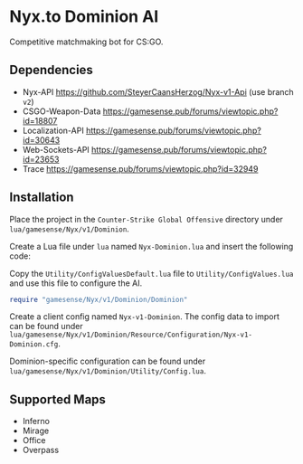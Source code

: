 # Nyx.to Dominion AI
Competitive matchmaking bot for CS:GO.

## Dependencies
- Nyx-API https://github.com/SteyerCaansHerzog/Nyx-v1-Api (use branch `v2`)
- CSGO-Weapon-Data https://gamesense.pub/forums/viewtopic.php?id=18807
- Localization-API https://gamesense.pub/forums/viewtopic.php?id=30643
- Web-Sockets-API https://gamesense.pub/forums/viewtopic.php?id=23653
- Trace https://gamesense.pub/forums/viewtopic.php?id=32949

## Installation
Place the project in the `Counter-Strike Global Offensive` directory under `lua/gamesense/Nyx/v1/Dominion`.

Create a Lua file under `lua` named `Nyx-Dominion.lua` and insert the following code:

Copy the `Utility/ConfigValuesDefault.lua` file to `Utility/ConfigValues.lua` and use this file to configure the AI.

```lua
require "gamesense/Nyx/v1/Dominion/Dominion"
```

Create a client config named `Nyx-v1-Dominion`. The config data to import can be found under `lua/gamesense/Nyx/v1/Dominion/Resource/Configuration/Nyx-v1-Dominion.cfg`.

Dominion-specific configuration can be found under `lua/gamesense/Nyx/v1/Dominion/Utility/Config.lua`.

## Supported Maps
- Inferno
- Mirage
- Office
- Overpass
